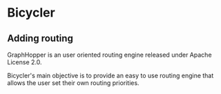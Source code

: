 # Bicycler
## Adding routing

GraphHopper is an user oriented routing engine released under Apache License 2.0.

Bicycler's main objective is to provide an easy to use routing engine that allows the user set their own routing priorities. 

